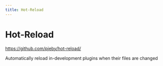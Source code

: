 ```yaml
---
title: Hot-Reload
---
```


# Hot-Reload

<https://github.com/pjeby/hot-reload/>

Automatically reload in-development plugins when their files are changed
